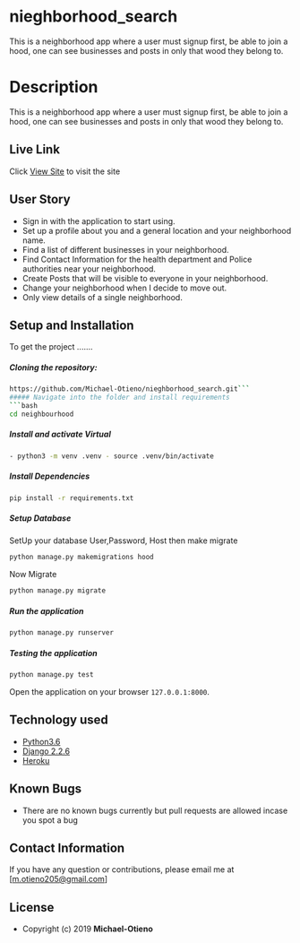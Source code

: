 # nieghborhood_search
This is a neighborhood app where a user must signup first, be able to join a hood, one can see businesses and posts in only that wood they belong to.

# Description  
This is a neighborhood app where a user must signup first, be able to join a hood, one can see businesses and posts in only that wood they belong to. 
##  Live Link  
 Click [View Site](https://neighbor00.herokuapp.com/account/login/?next=/)  to visit the site
 
## User Story  
  
* Sign in with the application to start using.
* Set up a profile about you and a general location and your neighborhood name.
* Find a list of different businesses in your neighborhood.
* Find Contact Information for the health department and Police authorities near your neighborhood.
* Create Posts that will be visible to everyone in your neighborhood.
* Change your neighborhood when I decide to move out.
* Only view details of a single neighborhood.
  
## Setup and Installation  
To get the project .......  
  
##### Cloning the repository:  
 ```bash 
https://github.com/Michael-Otieno/nieghborhood_search.git```
##### Navigate into the folder and install requirements  
 ```bash 
cd neighbourhood 
```
##### Install and activate Virtual  
 ```bash 
- python3 -m venv .venv - source .venv/bin/activate  
```  
##### Install Dependencies  
 ```bash 
 pip install -r requirements.txt 
```  
 ##### Setup Database  
  SetUp your database User,Password, Host then make migrate  
 ```bash 
python manage.py makemigrations hood
 ``` 
 Now Migrate  
 ```bash 
 python manage.py migrate 
```
##### Run the application  
 ```bash 
 python manage.py runserver 
``` 
##### Testing the application  
 ```bash 
 python manage.py test 
```
Open the application on your browser `127.0.0.1:8000`.  
  
 
## Technology used  
  
* [Python3.6](https://www.python.org/)  
* [Django 2.2.6](https://docs.djangoproject.com/en/2.2/)  
* [Heroku](https://heroku.com)  
  
  
## Known Bugs  
* There are no known bugs currently but pull requests are allowed incase you spot a bug  
  
## Contact Information   
If you have any question or contributions, please email me at [m.otieno205@gmail.com]  
  
## License 

* Copyright (c) 2019 **Michael-Otieno**
